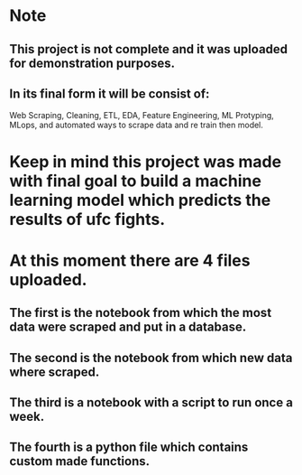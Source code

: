 # Note
## This project is not complete and it was uploaded for demonstration purposes.
## In its final form it will be consist of:
  Web Scraping, Cleaning, ETL, EDA, Feature Engineering, ML Protyping, MLops, and automated ways to scrape data and re train then model.
  
# Keep in mind this project was made with final goal to build a machine learning model which predicts the results of ufc fights.

# At this moment there are 4 files uploaded.
## The first is the notebook from which the most data were scraped and put in a database.
## The second is the notebook from which new data where scraped.
## The third is a notebook with a script to run once a week.
## The fourth is a python file which contains custom made functions.
